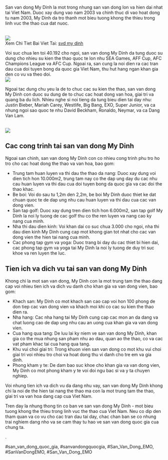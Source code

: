 <p>San van dong My Dinh la mot trong nhung san van dong lon va hien dai nhat tai Viet Nam. Duoc xay dung vao nam 2003 va chinh thuc di vao hoat dong tu nam 2003, My Dinh da tro thanh mot bieu tuong khong the thieu trong linh vuc the thao cua dat nuoc.</p><br><img src="https://sanbongdepemo.com/wp-content/uploads/2024/12/2.png"></br>
Xem Chi Tiet Bai Viet Tai: <a href="https://sanbongdepemo.com/san-van-dong-quoc-gia-my-dinh/">svd my dinh</a><p>Voi suc chua len toi 40.192 cho ngoi, san van dong My Dinh da tung duoc su dung cho nhieu su kien the thao quoc te lon nhu SEA Games, AFF Cup, AFC Champions League va AFC Cup. Ngoai ra, san cung la noi dien ra cac tran dau cua doi tuyen bong da quoc gia Viet Nam, thu hut hang ngan khan gia den co vu va theo doi.<br><img src="https://sanbongdepemo.com/wp-content/uploads/2024/12/2.png"></br><p>Ngoai tac dung chu yeu la de to chuc cac su kien the thao, san van dong My Dinh con duoc su dung de to chuc cac hoat dong van hoa, giai tri va quang ba du lich. Nhieu nghe si noi tieng da tung bieu dien tai day nhu: Justin Bieber, Mariah Carey, Westlife, Big Bang, EXO, Super Junior, va ca nhung ngoi sao quoc te nhu David Beckham, Ronaldo, Neymar, va ca Dang Van Lam.</p><br><img src="https://sanbongdepemo.com/wp-content/uploads/2024/12/cropped-Du-an-moi.png"></br><h2>Cac cong trinh tai san van dong My Dinh</h2><p>Ngoai san chinh, san van dong My Dinh con co nhieu cong trinh phu tro ho tro cho cac hoat dong the thao va van hoa, bao gom:<ul>
<li>Trung tam huan luyen va thi dau the thao da nang: Duoc xay dung voi dien tich hon 10.000m2, trung tam nay co the dap ung day du cac nhu cau huan luyen va thi dau cua doi tuyen bong da quoc gia va cac doi the thao khac.</li>
<li>Be boi: Voi do sau tu 1,2m den 2,2m, be boi My Dinh duoc thiet ke dat chuan quoc te de dap ung nhu cau huan luyen va thi dau cua cac van dong vien.</li>
<li>San tap golf: Duoc xay dung tren dien tich hon 6.000m2, san tap golf My Dinh la noi ly tuong de cac golf thu co the ren luyen va nang cao ky nang cua minh.</li>
<li>Nha thi dau dien kinh: Voi khan dai co suc chua 3.000 cho ngoi, nha thi dau dien kinh My Dinh cung cap mot khong gian tot nhat cho cac van dong vien the hien tai nang cua minh.</li>
<li>Cac phong tap gym va yoga: Duoc trang bi day du cac thiet bi hien dai, cac phong tap gym va yoga tai My Dinh la noi ly tuong de duy tri suc khoe va ren luyen the luc.</li>
</ul><h2>Tien ich va dich vu tai san van dong My Dinh</h2><p>Khong chi la mot san van dong, My Dinh con la mot trung tam the thao dang cap voi nhieu tien ich va dich vu danh cho khan gia va van dong vien, bao gom:</p><ul>
<li>Khach san: My Dinh co mot khach san cao cap voi hon 100 phong de don tiep cac van dong vien va khach moi khi co cac su kien the thao dien ra.</li>
<li>Nha hang: Cac nha hang tai My Dinh cung cap cac mon an da dang va chat luong cao de dap ung nhu cau an uong cua khan gia va van dong vien.</li>
<li>Cua hang qua tang: De luu lai ky niem ve san van dong My Dinh, khan gia co the mua nhung san pham nhu ao dau, quan ao the thao, co va cac vat pham khac tai cua hang qua tang.</li>
<li>Khu vui choi giai tri: Trong khuon vien san van dong co mot khu vui choi giai tri voi nhieu tro choi va hoat dong thu vi danh cho tre em va gia dinh.</li>
<li>Phong kham y te: De dam bao suc khoe cho khan gia va van dong vien, My Dinh co mot phong kham y te voi doi ngu bac si va y ta chuyen nghiep.</li>
</ul><p>Voi nhung tien ich va dich vu da dang nhu vay, san van dong My Dinh khong chi la noi de the hien tai nang the thao ma con la mot trung tam the thao, giai tri va van hoa dang cap cua Viet Nam.<p>Tren day la nhung thong tin co ban ve san van dong My Dinh - mot bieu tuong khong the thieu trong linh vuc the thao cua Viet Nam. Neu co dip den tham quan va co vu cho cac tran dau tai day, chac chan ban se co nhung trai nghiem dang nho va se cam thay tu hao ve san van dong quoc gia cua chung ta.</p><p>.</p>
#san_van_dong_quoc_gia, #sanvandongquocgia, #San_Van_Dong_EMO, #SanVanDongEMO, #San_Van_Dong_EMO
